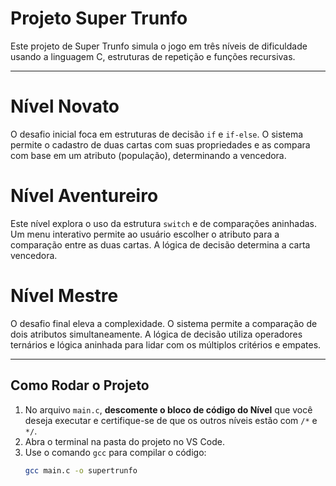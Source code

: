 # Projeto Super Trunfo

Este projeto de Super Trunfo simula o jogo em três níveis de dificuldade usando a linguagem C, estruturas de repetição e funções recursivas.

---

# Nível Novato
O desafio inicial foca em estruturas de decisão `if` e `if-else`. O sistema permite o cadastro de duas cartas com suas propriedades e as compara com base em um atributo (população), determinando a vencedora.

# Nível Aventureiro
Este nível explora o uso da estrutura `switch` e de comparações aninhadas. Um menu interativo permite ao usuário escolher o atributo para a comparação entre as duas cartas. A lógica de decisão determina a carta vencedora.

# Nível Mestre
O desafio final eleva a complexidade. O sistema permite a comparação de dois atributos simultaneamente. A lógica de decisão utiliza operadores ternários e lógica aninhada para lidar com os múltiplos critérios e empates.

---

## Como Rodar o Projeto

1. No arquivo `main.c`, **descomente o bloco de código do Nível** que você deseja executar e certifique-se de que os outros níveis estão com `/*` e `*/`.
2. Abra o terminal na pasta do projeto no VS Code.
3. Use o comando `gcc` para compilar o código:
   ```bash
   gcc main.c -o supertrunfo
